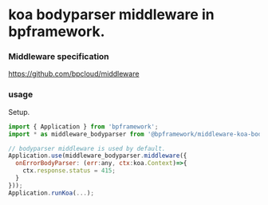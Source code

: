 # koa bodyparser middleware in bpframework.

### Middleware specification

https://github.com/bpcloud/middleware

### usage


Setup.

```js
import { Application } from 'bpframework';
import * as middleware_bodyparser from '@bpframework/middleware-koa-bodyparser';

// bodyparser middleware is used by default.
Application.use(middleware_bodyparser.middleware({
  onErrorBodyParser: (err:any, ctx:koa.Context)=>{
    ctx.response.status = 415;
  }
}));
Application.runKoa(...);
```
